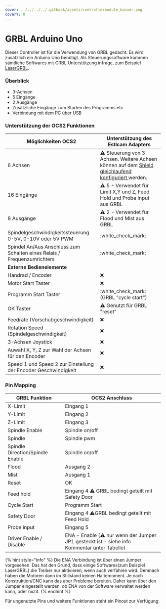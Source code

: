 ```yaml
---
cover: ../../../../.gitbook/assets/controllermodule_banner.png
coverY: 0
---
```


# GRBL Arduino Uno

Dieser Controller ist für die Verwendung von GRBL gedacht. Es wird zusätzlich ein Arduino Uno benötigt. Als Steuerungssoftware kommen sämtliche Softwares mit GRBL Unterstützung infrage, zum Beispiel [LaserGRBL](https://lasergrbl.com/).

### Überblick

* 3-Achsen
* 5 Eingänge
* 2 Ausgänge
* Zusätzliche Eingänge zum Starten des Programms etc.
* Verbindung mit dem PC über USB

### Unterstützung der OCS2 Funktionen <a href="#unterstuetzung-des-ocs2-funktionen" id="unterstuetzung-des-ocs2-funktionen"></a>

| Möglichkeiten OCS2                                                      | Unterstützung des Estlcam Adapters                                                                                                                                     |
| ----------------------------------------------------------------------- | ---------------------------------------------------------------------------------------------------------------------------------------------------------------------- |
| 6 Achsen                                                                | :warning: Steuerung von 3 Achsen. Weitere Achsen können auf dem [Shield gleichlaufend konfiguriert ](../../mainboard/anschluesse-jumper.md#achsenkonfiguration)werden. |
| 16 Eingänge                                                             | :warning: 5 - Verwendet für Limit X,Y und Z, Feed Hold und Probe Input aus GRBL                                                                                        |
| 8 Ausgänge                                                              | :warning: 2 - Verwendet für Flood und Mist aus GRBL                                                                                                                    |
| Spindelgeschwindigkeitssteuerung 0-5V, 0-10V oder 5V PWM                | :white\_check\_mark:                                                                                                                                                   |
| Spindel An/Aus Anschluss zum Schalten eines Relais / Frequenzumrichters | :white\_check\_mark:                                                                                                                                                   |
| **Externe Bedienelemente**                                              |                                                                                                                                                                        |
| Handrad / Encoder                                                       | :x:                                                                                                                                                                    |
| Motor Start Taster                                                      | :x:                                                                                                                                                                    |
| Programm Start Taster                                                   | :white\_check\_mark: (GRBL "cycle start")                                                                                                                              |
| OK Taster                                                               | :warning: Genutzt für GRBL "reset"                                                                                                                                     |
| Feedrate (Vorschubgeschwindigkeit)                                      | :x:                                                                                                                                                                    |
| Rotation Speed (Spindelgeschwindigkeit)                                 | :x:                                                                                                                                                                    |
| 3-Achsen Joystick                                                       | :x:                                                                                                                                                                    |
| Auwahl X, Y, Z zur Wahl der Achsen für den Encoder                      | :x:                                                                                                                                                                    |
| Speed 1 und Speed 2 zur Einstellung der Encoder Geschwindigkeit         | :x:                                                                                                                                                                    |

### Pin Mapping <a href="#undefined" id="undefined"></a>

| GRBL Funktion                    | OCS2 Anschluss                                                                                     |
| -------------------------------- | -------------------------------------------------------------------------------------------------- |
| X-Limit                          | Eingang 1                                                                                          |
| Y-Limit                          | Eingang 2                                                                                          |
| Z-Limit                          | Eingang 3                                                                                          |
| Spindle Enable                   | Spindle on/off                                                                                     |
| Spindle                          | Spindle pwm                                                                                        |
| Spindle Direction/Spindle Enable | Spindle on/off                                                                                     |
| Flood                            | Ausgang 2                                                                                          |
| Mist                             | Ausgang 1                                                                                          |
| Reset                            | OK                                                                                                 |
| Feed hold                        | Eingang 4 :warning: GRBL bedingt geteilt mit Safety Door                                           |
| Cycle Start                      | Programm Start                                                                                     |
| Safety Door                      | Eingang 4 :warning:GRBL bedingt geteilt mit Feed Hold                                              |
| Probe input                      | Eingang 5                                                                                          |
| Driver Enable / Disable          | ENA - Enable (:warning: nur wenn der Jumper JP1 gesteckt ist - siehe info Kommentar unter Tabelle) |

{% hint style="info" %}
Die ENA Verbindung ist über einen Jumper vorgesehen. Das hat den Grund, dass einige Softwares(zum Beispiel LaserGRBL) die Treiber nur aktivieren, wenn auch verfahren wird. Demnach haben die Motoren dann im Stillstand keinen Haltemoment. Je nach Konstruktion/CNC kann das aber Probleme bereiten. Daher kann über den Jumper eingestellt werden, ob ENA von der Software verwaltet werden kann, oder nicht.
{% endhint %}

Für ungenutzte Pins und weitere Funktionen steht ein Pinout zur Verfügung:

<figure><img src="../../../../.gitbook/assets/grbl_uno_pinout.png" alt=""><figcaption></figcaption></figure>
